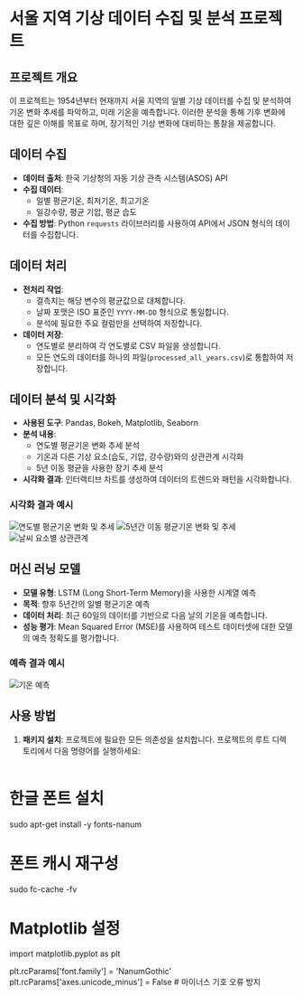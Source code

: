 # 서울 지역 기상 데이터 수집 및 분석 프로젝트

## 프로젝트 개요
이 프로젝트는 1954년부터 현재까지 서울 지역의 일별 기상 데이터를 수집 및 분석하여 기온 변화 추세를 파악하고, 미래 기온을 예측합니다. 이러한 분석을 통해 기후 변화에 대한 깊은 이해를 목표로 하며, 장기적인 기상 변화에 대비하는 통찰을 제공합니다.

## 데이터 수집
- **데이터 출처**: 한국 기상청의 자동 기상 관측 시스템(ASOS) API
- **수집 데이터**:
  - 일별 평균기온, 최저기온, 최고기온
  - 일강수량, 평균 기압, 평균 습도
- **수집 방법**: Python `requests` 라이브러리를 사용하여 API에서 JSON 형식의 데이터를 수집합니다.

## 데이터 처리
- **전처리 작업**:
  - 결측치는 해당 변수의 평균값으로 대체합니다.
  - 날짜 포맷은 ISO 표준인 `YYYY-MM-DD` 형식으로 통일합니다.
  - 분석에 필요한 주요 컬럼만을 선택하여 저장합니다.
- **데이터 저장**:
  - 연도별로 분리하여 각 연도별로 CSV 파일을 생성합니다.
  - 모든 연도의 데이터를 하나의 파일(`processed_all_years.csv`)로 통합하여 저장합니다.

## 데이터 분석 및 시각화
- **사용된 도구**: Pandas, Bokeh, Matplotlib, Seaborn
- **분석 내용**:
  - 연도별 평균기온 변화 추세 분석
  - 기온과 다른 기상 요소(습도, 기압, 강수량)와의 상관관계 시각화
  - 5년 이동 평균을 사용한 장기 추세 분석
- **시각화 결과**: 인터랙티브 차트를 생성하여 데이터의 트렌드와 패턴을 시각화합니다.

### 시각화 결과 예시
![연도별 평균기온 변화 및 추세](https://github.com/user-attachments/assets/8f2a4529-9068-4857-a637-c6d095fa2ef3)
![5년간 이동 평균기온 변화 및 추세](https://github.com/user-attachments/assets/555a7bf3-b4ba-4114-8467-e3227ce61c69)
![날씨 요소별 상관관계](https://github.com/user-attachments/assets/6764a80b-1ffc-42e7-b5e5-8641c76432a0)

## 머신 러닝 모델
- **모델 유형**: LSTM (Long Short-Term Memory)을 사용한 시계열 예측
- **목적**: 향후 5년간의 일별 평균기온 예측
- **데이터 처리**: 최근 60일의 데이터를 기반으로 다음 날의 기온을 예측합니다.
- **성능 평가**: Mean Squared Error (MSE)를 사용하여 테스트 데이터셋에 대한 모델의 예측 정확도를 평가합니다.

### 예측 결과 예시
![기온 예측](https://your_prediction_image_url_here)

## 사용 방법

1. **패키지 설치**:
   프로젝트에 필요한 모든 의존성을 설치합니다. 프로젝트의 루트 디렉토리에서 다음 명령어를 실행하세요:
   ```bash
  # 한글 폰트 설치
sudo apt-get install -y fonts-nanum

# 폰트 캐시 재구성
sudo fc-cache -fv

# Matplotlib 설정
import matplotlib.pyplot as plt

plt.rcParams['font.family'] = 'NanumGothic'
plt.rcParams['axes.unicode_minus'] = False  # 마이너스 기호 오류 방지


